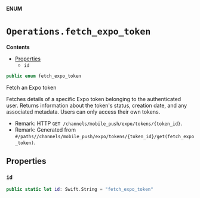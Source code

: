 **ENUM**

# `Operations.fetch_expo_token`

**Contents**

- [Properties](#properties)
  - `id`

```swift
public enum fetch_expo_token
```

Fetch an Expo token

Fetches details of a specific Expo token belonging to the authenticated user. Returns information about the token's status, creation date, and any associated metadata. Users can only access their own tokens.

- Remark: HTTP `GET /channels/mobile_push/expo/tokens/{token_id}`.
- Remark: Generated from `#/paths//channels/mobile_push/expo/tokens/{token_id}/get(fetch_expo_token)`.

## Properties
### `id`

```swift
public static let id: Swift.String = "fetch_expo_token"
```
